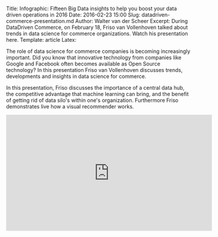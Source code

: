 Title: Infographic: Fifteen Big Data insights to help you boost your data driven operations in 2016
Date: 2016-02-23 15:00
Slug: datadriven-commerce-presentation.md
Author: Walter van der Scheer
Excerpt: During DataDriven Commerce, on February 18, Friso van Vollenhoven talked about trends in data science for commerce organizations. Watch his presentation here.
Template: article
Latex:

<span class="lead">
The role of data science for commerce companies is becoming increasingly important. Did you know that innovative technology from companies like Google and Facebook often becomes available as Open Source technology? In this presentation Friso van Vollenhoven discusses trends, developments and insights in data science for commerce.
</span>

In this presentation, Friso discusses the importance of a central data hub, the competitive advantage that machine learning can bring, and the benefit of getting rid of data silo's within one's organization. Furthermore Friso demonstrates live how a visual recommender works.

<iframe width="560" height="315" src="https://www.youtube.com/embed/u8ScECIJOJA" frameborder="0" allowfullscreen></iframe>
